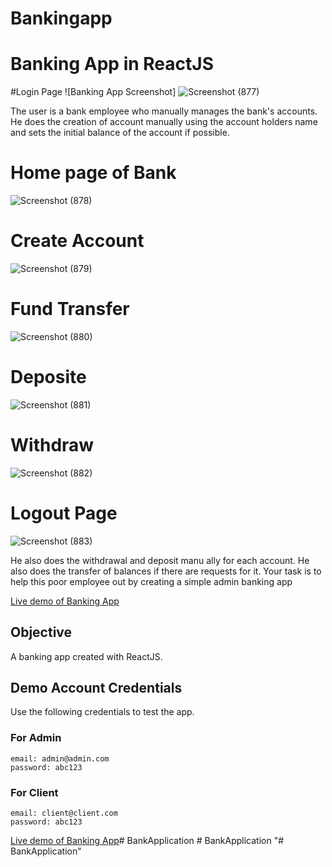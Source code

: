 # Bankingapp

# Banking App in ReactJS

#Login Page
![Banking App Screenshot]
![Screenshot (877)](https://user-images.githubusercontent.com/58160340/191459842-446cb3f3-48a3-42a3-bfda-8a867cefe8c2.png)

The user is a bank employee who manually manages the bank's accounts.
He does the creation of account manually using the account holders name and sets the initial balance of the account if possible.
# Home page of Bank
![Screenshot (878)](https://user-images.githubusercontent.com/58160340/191460051-94efa815-519a-41ee-9557-8f85c73e0345.png)

# Create Account
![Screenshot (879)](https://user-images.githubusercontent.com/58160340/191460330-e70ab18e-dbb9-4a53-9f6f-4d207252e0a3.png)


# Fund Transfer

![Screenshot (880)](https://user-images.githubusercontent.com/58160340/191460369-5f6595ef-b372-431b-bf90-30cf6387f354.png)


# Deposite

![Screenshot (881)](https://user-images.githubusercontent.com/58160340/191460421-c770c701-7c6b-44d0-8242-8b87a5bfc977.png)

# Withdraw

![Screenshot (882)](https://user-images.githubusercontent.com/58160340/191460450-efeddca2-af44-45e4-a2a6-2d6a941af50f.png)

# Logout Page

![Screenshot (883)](https://user-images.githubusercontent.com/58160340/191460478-14f9470a-7e6c-450e-93eb-da8704a0f02d.png)

He also does the withdrawal and deposit manu
ally for each account.
He also does the transfer of balances if there are requests for it.
Your task is to help this poor employee out by creating a simple admin banking app

[Live demo of Banking App](https://github.com/Abhimanyukumar-lab)

## Objective
A banking app created with ReactJS.

## Demo Account Credentials

Use the following credentials to test the app.

### For Admin
```
email: admin@admin.com
password: abc123
```

### For Client
```
email: client@client.com
password: abc123
```

[Live demo of Banking App](https://github.com/Abhimanyukumar-lab)#   B a n k A p p l i c a t i o n  
 #   B a n k A p p l i c a t i o n  
 "# BankApplication" 
